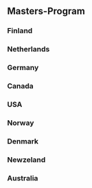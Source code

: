 ## Masters-Program 

### Finland 
### Netherlands 
### Germany 
### Canada
### USA 
### Norway
### Denmark
### Newzeland
### Australia 

